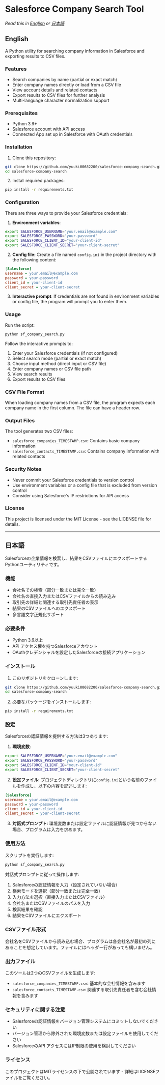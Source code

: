 # Salesforce Company Search Tool

*Read this in [English](#english) or [日本語](#japanese)*

<a id="english"></a>
## English

A Python utility for searching company information in Salesforce and exporting results to CSV files.

### Features

- Search companies by name (partial or exact match)
- Enter company names directly or load from a CSV file
- View account details and related contacts
- Export results to CSV files for further analysis
- Multi-language character normalization support

### Prerequisites

- Python 3.6+
- Salesforce account with API access
- Connected App set up in Salesforce with OAuth credentials

### Installation

1. Clone this repository:
```bash
git clone https://github.com/yuuki00682200/salesforce-company-search.git
cd salesforce-company-search
```

2. Install required packages:
```bash
pip install -r requirements.txt
```

### Configuration

There are three ways to provide your Salesforce credentials:

1. **Environment variables**:
```bash
export SALESFORCE_USERNAME="your.email@example.com"
export SALESFORCE_PASSWORD="your-password"
export SALESFORCE_CLIENT_ID="your-client-id"
export SALESFORCE_CLIENT_SECRET="your-client-secret"
```

2. **Config file**:
Create a file named `config.ini` in the project directory with the following content:
```ini
[Salesforce]
username = your.email@example.com
password = your-password
client_id = your-client-id
client_secret = your-client-secret
```

3. **Interactive prompt**:
If credentials are not found in environment variables or config file, the program will prompt you to enter them.

### Usage

Run the script:
```bash
python sf_company_search.py
```

Follow the interactive prompts to:
1. Enter your Salesforce credentials (if not configured)
2. Select search mode (partial or exact match)
3. Choose input method (direct input or CSV file)
4. Enter company names or CSV file path
5. View search results
6. Export results to CSV files

### CSV File Format

When loading company names from a CSV file, the program expects each company name in the first column. The file can have a header row.

### Output Files

The tool generates two CSV files:
- `salesforce_companies_TIMESTAMP.csv`: Contains basic company information
- `salesforce_contacts_TIMESTAMP.csv`: Contains company information with related contacts

### Security Notes

- Never commit your Salesforce credentials to version control
- Use environment variables or a config file that is excluded from version control
- Consider using Salesforce's IP restrictions for API access

### License

This project is licensed under the MIT License - see the LICENSE file for details.

---

<a id="japanese"></a>
## 日本語

Salesforceの企業情報を検索し、結果をCSVファイルにエクスポートするPythonユーティリティです。

### 機能

- 会社名での検索（部分一致または完全一致）
- 会社名の直接入力またはCSVファイルからの読み込み
- 取引先の詳細と関連する取引先責任者の表示
- 結果のCSVファイルへのエクスポート
- 多言語文字正規化サポート

### 必要条件

- Python 3.6以上
- API アクセス権を持つSalesforceアカウント
- OAuthクレデンシャルを設定したSalesforceの接続アプリケーション

### インストール

1. このリポジトリをクローンします:
```bash
git clone https://github.com/yuuki00682200/salesforce-company-search.git
cd salesforce-company-search
```

2. 必要なパッケージをインストールします:
```bash
pip install -r requirements.txt
```

### 設定

Salesforceの認証情報を提供する方法は3つあります:

1. **環境変数**:
```bash
export SALESFORCE_USERNAME="your.email@example.com"
export SALESFORCE_PASSWORD="your-password"
export SALESFORCE_CLIENT_ID="your-client-id"
export SALESFORCE_CLIENT_SECRET="your-client-secret"
```

2. **設定ファイル**:
プロジェクトディレクトリに`config.ini`という名前のファイルを作成し、以下の内容を記述します:
```ini
[Salesforce]
username = your.email@example.com
password = your-password
client_id = your-client-id
client_secret = your-client-secret
```

3. **対話式プロンプト**:
環境変数または設定ファイルに認証情報が見つからない場合、プログラムは入力を求めます。

### 使用方法

スクリプトを実行します:
```bash
python sf_company_search.py
```

対話式プロンプトに従って操作します:
1. Salesforceの認証情報を入力（設定されていない場合）
2. 検索モードを選択（部分一致または完全一致）
3. 入力方法を選択（直接入力またはCSVファイル）
4. 会社名またはCSVファイルのパスを入力
5. 検索結果を確認
6. 結果をCSVファイルにエクスポート

### CSVファイル形式

会社名をCSVファイルから読み込む場合、プログラムは各会社名が最初の列にあることを想定しています。ファイルにはヘッダー行があっても構いません。

### 出力ファイル

このツールは2つのCSVファイルを生成します:
- `salesforce_companies_TIMESTAMP.csv`: 基本的な会社情報を含みます
- `salesforce_contacts_TIMESTAMP.csv`: 関連する取引先責任者を含む会社情報を含みます

### セキュリティに関する注意

- Salesforceの認証情報をバージョン管理システムにコミットしないでください
- バージョン管理から除外された環境変数または設定ファイルを使用してください
- SalesforceのAPI アクセスにはIP制限の使用を検討してください

### ライセンス

このプロジェクトはMITライセンスの下で公開されています - 詳細はLICENSEファイルをご覧ください。